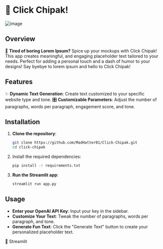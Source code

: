 # 🥳 Click Chipak! 

![image](https://github.com/user-attachments/assets/a2edee6e-ddc6-4cb0-8eac-99db78921b61)


## Overview

🎨 **Tired of boring Lorem Ipsum?** Spice up your mockups with Click Chipak! This app creates meaningful, and engaging placeholder text tailored to your needs. Perfect for adding a personal touch and a dash of humor to your designs! Say byebye to lorem ipsum and hello to Click Chipak!

## Features

✨ **Dynamic Text Generation**: Create text customized to your specific website type and tone.
🎛️ **Customizable Parameters**: Adjust the number of paragraphs, words per paragraph, engagement score, and tone.

## Installation

1. **Clone the repository**:
    ```bash
    git clone https://github.com/MadHatter01/Click-Chipak.git
    cd click-chipak
    ```

2. Install the required dependencies:
    ```bash
    pip install -r requirements.txt
    ```

3. **Run the Streamlit app**:
    ```bash
    streamlit run app.py
    ```

## Usage

* **Enter your OpenAI API Key**: Input your key in the sidebar.
* **Customize Your Text**: Tweak the number of paragraphs, words per paragraph, and tone.
* **Generate Fun Text**: Click the "Generate Text" button to create your personalized placeholder text.


💖 Streamlit

